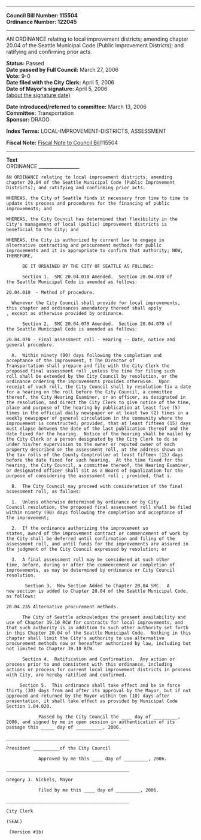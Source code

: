 * * * * *  
  
**Council Bill Number: [](#h0)[](#h2)115504**   
**Ordinance Number: 122045**  
  
* * * * *  
  
AN ORDINANCE relating to local improvement districts; amending chapter 20.04 of the Seattle Municipal Code (Public Improvement Districts); and ratifying and confirming prior acts.  
  
**Status:** Passed   
**Date passed by Full Council:** March 27, 2006   
**Vote:** 9-0   
**Date filed with the City Clerk:** April 5, 2006   
**Date of Mayor's signature:** April 5, 2006   
[(about the signature date)](/~public/approvaldate.htm)   
  
  
**Date introduced/referred to committee:** March 13, 2006   
**Committee:** Transportation   
**Sponsor:** DRAGO   
  
**Index Terms:** LOCAL-IMPROVEMENT-DISTRICTS, ASSESSMENT  
  
**Fiscal Note:** [Fiscal Note to Council Bill](http://clerk.seattle.gov/~public/fnote/115504.htm)[](#h1)[](#h3)115504  
  
* * * * *  
  
**Text**  
    ORDINANCE _________________  
  
    AN ORDINANCE relating to local improvement districts; amending  
    chapter 20.04 of the Seattle Municipal Code (Public Improvement  
    Districts); and ratifying and confirming prior acts.  
  
    WHEREAS, the City of Seattle finds it necessary from time to time to  
    update its process and procedures for the financing of public  
    improvements; and  
  
    WHEREAS, the City Council has determined that flexibility in the  
    City's management of local (public) improvement districts is  
    beneficial to the City; and  
  
    WHEREAS, the City is authorized by current law to engage in  
    alternative contracting and procurement methods for public  
    improvements and it is appropriate to confirm that authority; NOW,  
    THEREFORE,  
  
          BE IT ORDAINED BY THE CITY OF SEATTLE AS FOLLOWS:  
  
          Section 1.  SMC 20.04.010 Amended.  Section 20.04.010 of  
    the Seattle Municipal Code is amended as follows:  
  
    20.04.010  - Method of procedure.  
  
      Whenever the City Council shall provide for local improvements,  
    this chapter and ordinances amendatory thereof shall apply  
    , except as otherwise provided by ordinance.  
  
          Section 2.  SMC 20.04.070 Amended.  Section 20.04.070 of  
    the Seattle Municipal Code is amended as follows:  
  
    20.04.070 - Final assessment roll - Hearing -- Date, notice and  
    general procedure.  
  
      A.  Within ninety (90) days following the completion and  
    acceptance of the improvement, t The Director of  
    Transportation shall prepare and file with the City Clerk the  
    proposed final assessment roll ,unless the time for filing such  
    roll shall be extended by the City Council by resolution, or the  
    ordinance ordering the improvements provides otherwise.  Upon  
    receipt of such roll, the City Council shall by resolution fix a date  
    for a hearing on the roll before the City Council, a committee  
    thereof, the City Hearing Examiner, or an officer, as designated in  
    the resolution, and direct the City Clerk to give notice of the time,  
    place and purpose of the hearing by publication at least five (5)  
    times in the official daily newspaper or at least two (2) times in a  
    weekly newspaper of general circulation in the community where the  
    improvement is constructed; provided, that at least fifteen (15) days  
    must elapse between the date of the last publication thereof and the  
    date fixed for the hearing.  Notice of the hearing shall be mailed by  
    the City Clerk or a person designated by the City Clerk to do so  
    under his/her supervision to the owner or reputed owner of each  
    property described on the assessment roll, at the address shown on  
    the tax rolls of the County Comptroller at least fifteen (15) days  
    before the date fixed for such hearing.  At the time fixed for the  
    hearing, the City Council, a committee thereof, the Hearing Examiner,  
    or designated officer shall sit as a Board of Equalization for the  
    purpose of considering the assessment roll ; provided, that i.  
  
      B.  The City Council may proceed with consideration of the final  
    assessment roll, as follows:   
  
      1.  Unless otherwise determined by ordinance or by City  
    Council resolution, the proposed final assessment roll shall be filed  
    within ninety (90) days following the completion and acceptance of  
    the improvement;  
  
      2.  If the ordinance authorizing the improvement so  
    states, award of the improvement contract or commencement of work by  
    the City shall be deferred until confirmation and filing of the  
    assessment roll, and until funds for the improvements are assured in  
    the judgment of the City Council expressed by resolution; or  
  
      3.  A final assessment roll may be considered at such other  
    time, before, during or after the commencement or completion of  
    improvements, as may be determined by ordinance or City Council  
    resolution.  
  
           Section 3.  New Section Added to Chapter 20.04 SMC.  A  
    new section is added to Chapter 20.04 of the Seattle Municipal Code,  
    as follows:  
  
    20.04.235 Alternative procurement methods.  
  
          The City of Seattle acknowledges the present availability and  
    use of Chapter 39.10 RCW for contracts for local improvements, and  
    that such authority is in addition to such other authority set forth  
    in this Chapter 20.04 of the Seattle Municipal Code.  Nothing in this  
    chapter shall limit the City's authority to use alternative  
    procurement methods now or hereafter authorized by law, including but  
    not limited to Chapter 39.10 RCW.  
  
          Section 4.  Ratification and Confirmation.  Any action or  
    process prior to and consistent with this ordinance, including  
    actions or process for current local improvement districts in process  
    with City, are hereby ratified and confirmed.  
  
         Section 5.  This ordinance shall take effect and be in force  
    thirty (30) days from and after its approval by the Mayor, but if not  
    approved and returned by the Mayor within ten (10) days after  
    presentation, it shall take effect as provided by Municipal Code  
    Section 1.04.020.  
  
                Passed by the City Council the ____ day of _________,  
    2006, and signed by me in open session in authentication of its  
    passage this _____ day of __________, 2006.  
  
    ______________________________________________  
  
    President __________of the City Council  
  
                Approved by me this ____ day of _________, 2006.  
  
    ______________________________________________  
  
    Gregory J. Nickels, Mayor  
  
                Filed by me this ____ day of _________, 2006.  
  
    ______________________________________________  
  
    City Clerk  
  
    (SEAL)  
  
     (Version #1b)  

